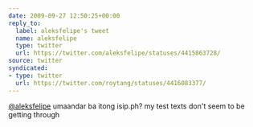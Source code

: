 ```yaml
---
date: 2009-09-27 12:50:25+00:00
reply_to:
  label: aleksfelipe's tweet
  name: aleksfelipe
  type: twitter
  url: https://twitter.com/aleksfelipe/statuses/4415863728/
source: twitter
syndicated:
- type: twitter
  url: https://twitter.com/roytang/statuses/4416083377/
---
```


[@aleksfelipe](https://twitter.com/aleksfelipe/) umaandar ba itong isip.ph? my test texts don't seem to be getting through